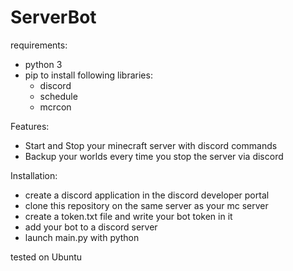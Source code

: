 # ServerBot
requirements:
- python 3
- pip to install following libraries:
  - discord
  - schedule
  - mcrcon

Features:
- Start and Stop your minecraft server with discord commands
- Backup your worlds every time you stop the server via discord

Installation:
- create a discord application in the discord developer portal
- clone this repository on the same server as your mc server
- create a token.txt file and write your bot token in it
- add your bot to a discord server
- launch main.py with python

tested on Ubuntu